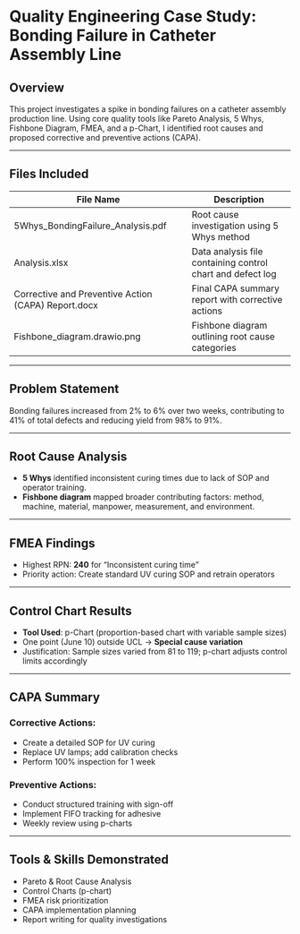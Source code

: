# Quality Engineering Case Study: Bonding Failure in Catheter Assembly Line

## Overview

This project investigates a spike in bonding failures on a catheter assembly production line. Using core quality tools like Pareto Analysis, 5 Whys, Fishbone Diagram, FMEA, and a p-Chart, I identified root causes and proposed corrective and preventive actions (CAPA).

---

## Files Included

| File Name                                            | Description                                               |
|------------------------------------------------------|-----------------------------------------------------------|
| 5Whys_BondingFailure_Analysis.pdf                    | Root cause investigation using 5 Whys method              |
| Analysis.xlsx                                        | Data analysis file containing control chart and defect log |
| Corrective and Preventive Action (CAPA) Report.docx  | Final CAPA summary report with corrective actions         |
| Fishbone_diagram.drawio.png                          | Fishbone diagram outlining root cause categories          |

---

## Problem Statement

Bonding failures increased from 2% to 6% over two weeks, contributing to 41% of total defects and reducing yield from 98% to 91%.

---

##  Root Cause Analysis

- **5 Whys** identified inconsistent curing times due to lack of SOP and operator training.
- **Fishbone diagram** mapped broader contributing factors: method, machine, material, manpower, measurement, and environment.

---

## FMEA Findings

- Highest RPN: **240** for “Inconsistent curing time”
- Priority action: Create standard UV curing SOP and retrain operators

---

## Control Chart Results

- **Tool Used**: p-Chart (proportion-based chart with variable sample sizes)
- One point (June 10) outside UCL → **Special cause variation**
- Justification: Sample sizes varied from 81 to 119; p-chart adjusts control limits accordingly

---

##  CAPA Summary

### Corrective Actions:
- Create a detailed SOP for UV curing
- Replace UV lamps; add calibration checks
- Perform 100% inspection for 1 week

### Preventive Actions:
- Conduct structured training with sign-off
- Implement FIFO tracking for adhesive
- Weekly review using p-charts

---

## Tools & Skills Demonstrated

- Pareto & Root Cause Analysis
- Control Charts (p-chart)
- FMEA risk prioritization
- CAPA implementation planning
- Report writing for quality investigations
